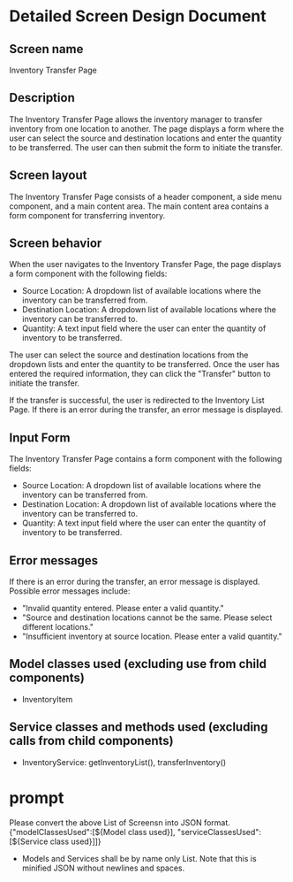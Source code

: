 # Detailed Screen Design Document

## Screen name
Inventory Transfer Page

## Description
The Inventory Transfer Page allows the inventory manager to transfer inventory from one location to another. The page displays a form where the user can select the source and destination locations and enter the quantity to be transferred. The user can then submit the form to initiate the transfer.

## Screen layout
The Inventory Transfer Page consists of a header component, a side menu component, and a main content area. The main content area contains a form component for transferring inventory.

## Screen behavior
When the user navigates to the Inventory Transfer Page, the page displays a form component with the following fields:
- Source Location: A dropdown list of available locations where the inventory can be transferred from.
- Destination Location: A dropdown list of available locations where the inventory can be transferred to.
- Quantity: A text input field where the user can enter the quantity of inventory to be transferred.

The user can select the source and destination locations from the dropdown lists and enter the quantity to be transferred. Once the user has entered the required information, they can click the "Transfer" button to initiate the transfer.

If the transfer is successful, the user is redirected to the Inventory List Page. If there is an error during the transfer, an error message is displayed.

## Input Form
The Inventory Transfer Page contains a form component with the following fields:
- Source Location: A dropdown list of available locations where the inventory can be transferred from.
- Destination Location: A dropdown list of available locations where the inventory can be transferred to.
- Quantity: A text input field where the user can enter the quantity of inventory to be transferred.

## Error messages
If there is an error during the transfer, an error message is displayed. Possible error messages include:
- "Invalid quantity entered. Please enter a valid quantity."
- "Source and destination locations cannot be the same. Please select different locations."
- "Insufficient inventory at source location. Please enter a valid quantity."

## Model classes used (excluding use from child components)
- InventoryItem

## Service classes and methods used (excluding calls from child components)
- InventoryService: getInventoryList(), transferInventory()

# prompt
Please convert the above List of Screensn into JSON format.
{"modelClassesUsed":[${Model class used}], "serviceClassesUsed":[${Service class used}]]}
* Models and Services shall be by name only List.
Note that this is minified JSON without newlines and spaces.
